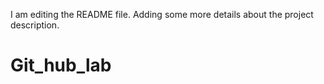 I am editing the README file. Adding some more details about the project description.
# Git_hub_lab
